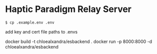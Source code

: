 # Haptic Paradigm Relay Server

`$ cp .example.env .env`

add key and cert file paths to .envs

docker build -t chloealxandra/esbackend .
docker run -p 8000:8000 -d chloealxandra/esbackend
